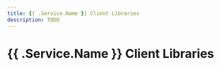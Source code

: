```yaml
---
title: {{ .Service.Name }} Client Libraries
description: TODO
---
```


# {{ .Service.Name }} Client Libraries
